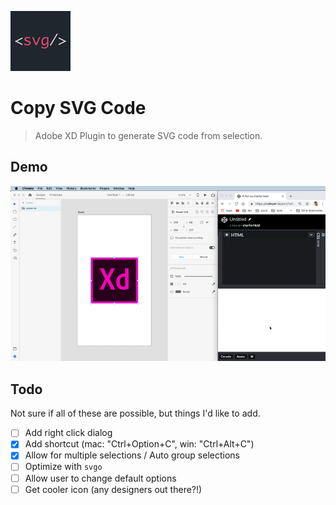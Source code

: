 ![icon](images/icon.png)

# Copy SVG Code

> Adobe XD Plugin to generate SVG code from selection.

## Demo

![icon](.github/demo.gif)

## Todo

Not sure if all of these are possible, but things I'd like to add.

- [ ] Add right click dialog
- [x] Add shortcut (mac: "Ctrl+Option+C", win: "Ctrl+Alt+C")
- [x] Allow for multiple selections / Auto group selections
- [ ] Optimize with `svgo`
- [ ] Allow user to change default options
- [ ] Get cooler icon (any designers out there?!)
